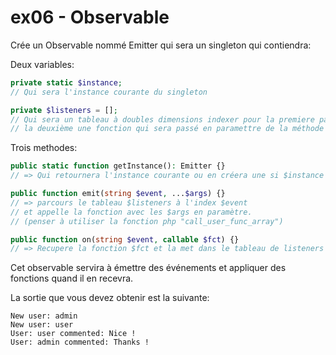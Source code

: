 # ex06 - Observable

Crée un Observable nommé Emitter qui sera un singleton qui contiendra:

Deux variables:

```php
private static $instance;
// Qui sera l'instance courante du singleton

private $listeners = [];
// Qui sera un tableau à doubles dimensions indexer pour la premiere par l'événement,
// la deuxième une fonction qui sera passé en paramettre de la méthode `on`
```

Trois methodes:

```php
public static function getInstance(): Emitter {}
// => Qui retournera l'instance courante ou en créera une si $instance est vide.

public function emit(string $event, ...$args) {}
// => parcours le tableau $listeners à l'index $event
// et appelle la fonction avec les $args en paramètre.
// (penser à utiliser la fonction php "call_user_func_array")

public function on(string $event, callable $fct) {}
// => Recupere la fonction $fct et la met dans le tableau de listeners à l'index $event.
```

Cet observable servira à émettre des événements et appliquer des fonctions quand il en recevra.

La sortie que vous devez obtenir est la suivante: 

```
New user: admin
New user: user
User: user commented: Nice !
User: admin commented: Thanks !
```